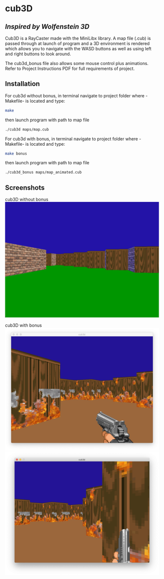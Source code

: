 # cub3D
## _Inspired by Wolfenstein 3D_

Cub3D is a RayCaster made with the MiniLibx library.
A map file (.cub) is passed through at launch of program and a 3D environment is 
rendered which allows you to navigate with the WASD buttons as well as using 
left and right buttons to look around. 

The cub3d_bonus file also allows some mouse control plus animations.
Refer to Project Instructions PDF for full requirements of project.


## Installation

For cub3d without bonus, in terminal navigate to project folder where -Makefile- is located and type:

```sh
make
```
then launch program with path to map file
```sh
./cub3d maps/map.cub
```

For cub3d with bonus, in terminal navigate to project folder where -Makefile- is located and type:

```sh
make bonus
```
then launch program with path to map file
```sh
./cub3d_bonus maps/map_animated.cub
```


## Screenshots
cub3D without bonus
![Screenshot](screenshots/cub3d.png)

cub3D with bonus
![Screenshot](screenshots/cub3d_bonus.png)
![Screenshot](screenshots/cub3d_bonus2.png)

